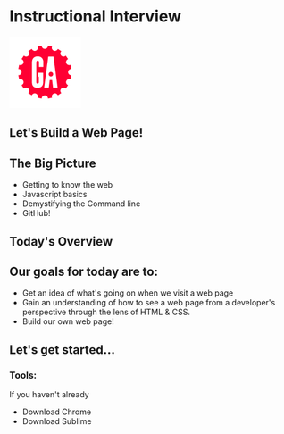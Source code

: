 # Instructional Interview
![ga](ga_cog.png) <br>

## Let's Build a Web Page!

## The Big Picture

- Getting to know the web
- Javascript basics
- Demystifying the Command line
- GitHub!

## Today's Overview

## Our goals for today are to:
- Get an idea of what's going on when we visit a web page
- Gain an understanding of how to see a web page from a developer's perspective through the lens of HTML & CSS.
- Build our own web page!

## Let's get started...

### Tools:

If you haven't already
- Download Chrome
- Download Sublime

